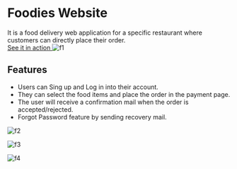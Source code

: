 
# Foodies Website
It is a food delivery web application for a specific restaurant where customers can directly place their order.
<br/>
<a href="https://chandrakanta-foodies.herokuapp.com/"> See it in action </a> 
![f1](https://user-images.githubusercontent.com/69320883/136002017-e97552aa-6e7f-44da-a9d9-54deb76d35f7.JPG)



## Features

- Users can Sing up and Log in into their account.
- They can select the food items and place the order in the payment page.
- The user will receive a confirmation mail when the order is accepted/rejected.
- Forgot Password feature by sending recovery mail.

![f2](https://user-images.githubusercontent.com/69320883/136003929-7bcdbf0d-b2cc-451d-8cd9-157645e90961.JPG)

![f3](https://user-images.githubusercontent.com/69320883/136003940-ed075f2b-cc65-464b-be8a-54af13d3c40c.JPG)

![f4](https://user-images.githubusercontent.com/69320883/136003945-9d66d4a5-47bc-4958-af32-528ea43346e6.JPG)
